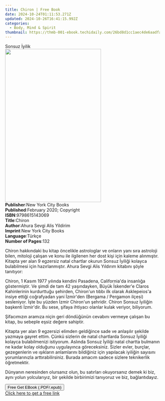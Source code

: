 ```yaml
---
title: Chiron | Free Book
date: 2024-10-24T01:11:53.271Z
updated: 2024-10-26T16:41:15.992Z
categories:
  - Body, Mind & Spirit
thumbnail: https://thmb-001-ebook.techidaily.com/26bd8d1cc1aec4de6aadfa1b7fa449c2c4f4d2607a8f29a691d8a6e1cf1554f3.jpg
---
```

<main id="book-container">
  <div class="flex flex-col">
    <div class="book-brief flex-1 py-6 px-4 sm:p-6 md:py-10 md:px-8">
      <!-- brief-->
      <div class="book-brief-main">Sonsuz İyilik</div>
    </div>
    <div
      class="book-meta-info flex-1 grid gap-4 col-start-1 col-end-3 row-start-1 sm:mb-6 sm:grid-cols-4 lg:gap-6 lg:col-start-2 lg:row-end-6 lg:row-span-6 lg:mb-0"
    >
      <div
        class="book-meta-info-left place-content-center mt-4 p-4 text-sm leading-6 col-start-2 col-span-2 dark:text-slate-400"
      >
        <img
          class="w-full h-500 object-cover rounded-lg sm:h-255 sm:col-span-2 lg:col-span-full"
          src="https://img-001-ebook.techidaily.com/1df6d47165d30c2cb089c90d6ac29cd617dd26667264e40dc90f375882ee4a05.jpg"
          alt=""
          width="312"
          height="500"
        />
      </div>
      <div
        class="book-meta-info-right mt-2 col-start-1 row-start-2 col-span-3 self-center"
      >
        <!-- meta data  -->
        <div class="flex flex-col px-4 md:px-8">
          <div class="flex-1">
            <strong>Publisher</strong>:<span class="px-2"
              >New York City Books</span
            >
          </div>
          <div class="flex-1">
            <strong>Published</strong>:<span class="px-2"
              >February 2020; Copyright</span
            >
          </div>
          <div class="flex-1">
            <strong>ISBN</strong>:<span class="px-2">9798615143069</span>
          </div>
          <div class="flex-1">
            <strong>Title</strong>:<span class="px-2">Chiron</span>
          </div>
          <div class="flex-1">
            <strong>Author</strong>:<span class="px-2"
              >Ahura Sevgi Alis Yildirim</span
            >
          </div>
          <div class="flex-1">
            <strong>Imprint</strong>:<span class="px-2"
              >New York City Books</span
            >
          </div>
          <div class="flex-1">
            <strong>Language</strong>:<span class="px-2">Türkçe</span>
          </div>
          <div class="flex-1">
            <strong>Number of Pages</strong>:<span class="px-2">132</span>
          </div>
        </div>
      </div>
    </div>
    <div class="book-description flex-1 py-6 px-4 sm:p-6 md:py-10 md:px-8">
      <div class="book-description-main">
        <div accordion-content="" id="description">
          <p>
            Chiron hakkındaki bu kitap öncelikle astrologlar ve onların yanı
            sıra astroloji bilen, mitoloji çalışan ve konu ile ilgilenen her
            dost kişi için kaleme alınmıştır. Kitapta yer alan 9 egzersiz natal
            chartlar okurun Sonsuz İyiliği kolayca bulabilmesi için
            hazırlanmıştır. Ahura Sevgi Alis Yıldırım kitabını şöyle tanıtıyor:
          </p>
          <p>
            Chiron, 1 Kasım 1977 yılında kendini Pasadena, California'da
            insanlığa göstermiştir. Ve şimdi de tam 42 yaşındayken, Büyük
            İskender'e Claros Kahinlerinin kurdurttuğu şehirden, Chiron'un tıbbı
            ilk olarak Asklepeios'a insiye ettiği coğrafyadan yani İzmir'den
            (Bergama / Pergamon ilçesi) sesleniyor. İşte bu yüzden İzmir
            Chiron'un şehridir. Chiron Sonsuz İyiliğin başkenti İzmir'dir. Bu
            sese, şifaya ihtiyacı olanlar kulak veriyor, biliyorum.
          </p>
          <p>
            Şifacımızın aramıza niçin geri döndüğünün cevabını vermeye çalışan
            bu kitap, bu sebeple eşsiz değere sahiptir.
          </p>
          <p>
            Kitapta yer alan 9 egzersizi elimden geldiğince sade ve anlaşılır
            şekilde yazmaya gayret ettim. Çünkü sizlerin de natal chartlarda
            Sonsuz İyiliği kolayca bulabilmenizi istiyorum. Aslında Sonsuz
            İyiliği natal chartta bulmanın ne kadar kolay olduğunu uygulayınca
            göreceksiniz. Sizler evler, burçlar, gezegenlerin ve ışıkların
            anlamlarını bildiğiniz için yapılacak iyiliğin sayısını
            yorumlarınızla arttırabilirsiniz. Burada amacım sadece sizlere
            teknikerlik öğretmektir.
          </p>
          <p>
            Dünyanın neresinden olursanız olun, bu satırları okuyorsanız demek
            ki biz, aynı yolun yolcularıyız, bir şekilde birbirimizi tanıyoruz
            ve biz, bağlantıdayız.
          </p>
        </div>
        <div class="accordion-fader"></div>
      </div>
    </div>
    <div class="book-excerpts flex-1 py-6 px-4 sm:p-6 md:py-10 md:px-8"></div>
    <div
      class="book-about-author flex-1 py-6 px-4 sm:p-6 md:py-10 md:px-8"
    ></div>
    <div class="book-free-get flex-1 py-6 px-4 sm:p-6 md:py-10 md:px-8">
      <button
        id="btn-free-get"
        class="bg-blue-500 hover:bg-blue-700 text-white font-bold py-2 px-4 rounded"
      >
        Free Get EBook (.PDF/.epub)
      </button>
      <div id="countdown-display" class="px-2 text-lg mt-2"></div>
      <a
        id="free-link"
        class="hidden bg-blue-500 hover:bg-blue-700 text-white font-bold py-2 px-4 rounded"
        href="https://www.ebooks.com/en-us/book/210043687/chiron/ahura-sevgi-alis-yildirim/"
        target="_blank"
        >Click here to get a free link</a
      >
    </div>
    <script>
      let countdownTime = 0;
      let countdownInterval = null;
      document
        .getElementById('btn-free-get')
        .addEventListener('click', startCountdown);
      function startCountdown() {
        countdownTime = new Date().getTime() + 60000 * 3;
        countdownInterval = setInterval(updateCountdown, 1000);
        document.getElementById('btn-free-get').disabled = true;
        document
          .getElementById('btn-free-get')
          .classList.add('bg-gray-500', 'cursor-not-allowed');
      }
      function updateCountdown() {
        let currentTime = new Date().getTime();
        let timeLeft = countdownTime - currentTime;
        let secondsLeft = Math.floor(timeLeft / 1000);
        document.getElementById('countdown-display').innerHTML =
          `Remaining time: ${secondsLeft} seconds.`;
        if (secondsLeft <= 0) {
          clearInterval(countdownInterval);
          document.getElementById('btn-free-get').classList.add('hidden');
          document.getElementById('free-link').classList.remove('hidden');
          document.getElementById('countdown-display').innerHTML = '';
        }
      }
    </script>
  </div>
</main>

<ins class="adsbygoogle"
      style="display:block"
      data-ad-client="ca-pub-7571918770474297"
      data-ad-slot="8358498916"
      data-ad-format="auto"
      data-full-width-responsive="true"></ins>
    